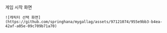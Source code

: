 <div>
  <div>
    <p>게임 시작 화면</p>    
    
    ![캐릭터 선택 화면](https://github.com/springhana/mygallag/assets/97121074/955e9bb3-b4ea-42af-a05e-09c709b71a70)
    
  <div>
</div>
